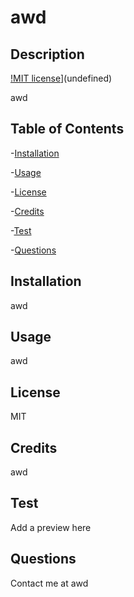 # awd

## Description
[!MIT license](https://img.shields.io/badge/License-MIT-blue.svg)](undefined)

awd

## Table of Contents

-[Installation](#installation)

-[Usage](#usage)

-[License](#license)

-[Credits](#credits)

-[Test](#test)

-[Questions](#questions)

## Installation

awd

## Usage

awd

## License

MIT

## Credits

awd

## Test

Add a preview here

## Questions

Contact me at awd